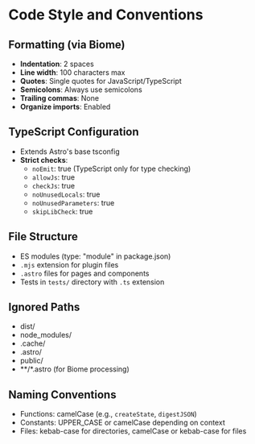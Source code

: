 # Code Style and Conventions

## Formatting (via Biome)
- **Indentation**: 2 spaces
- **Line width**: 100 characters max
- **Quotes**: Single quotes for JavaScript/TypeScript
- **Semicolons**: Always use semicolons
- **Trailing commas**: None
- **Organize imports**: Enabled

## TypeScript Configuration
- Extends Astro's base tsconfig
- **Strict checks**:
  - `noEmit`: true (TypeScript only for type checking)
  - `allowJs`: true
  - `checkJs`: true
  - `noUnusedLocals`: true
  - `noUnusedParameters`: true
  - `skipLibCheck`: true

## File Structure
- ES modules (type: "module" in package.json)
- `.mjs` extension for plugin files
- `.astro` files for pages and components
- Tests in `tests/` directory with `.ts` extension

## Ignored Paths
- dist/
- node_modules/
- .cache/
- .astro/
- public/
- **/*.astro (for Biome processing)

## Naming Conventions
- Functions: camelCase (e.g., `createState`, `digestJSON`)
- Constants: UPPER_CASE or camelCase depending on context
- Files: kebab-case for directories, camelCase or kebab-case for files